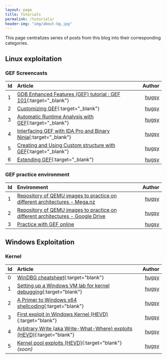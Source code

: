 ```yaml
---
layout: page
title: Tutorials
permalink: /tutorials/
header-img: "img/about-bg.jpg"
---
```


This page centralizes series of posts from this blog into their corresponding categories.


## Linux exploitation ##

### GEF Screencasts ###

| Id   | Article                                                                                                         |                  Author |
| :--- | :-------------------------------------------------------------------------------------------------------------- | ----------------------: |
| 1    | [GDB Enhanced Features (GEF) tutorial : GEF 101](https://www.youtube.com/watch?v=KWG7prhH-ks){:target="_blank"} | [hugsy](/authors/hugsy) |
| 2    | [Customizing GEF](https://www.youtube.com/watch?v=Pnv-FeWu4DE){:target="_blank"}                                | [hugsy](/authors/hugsy) |
| 3    | [Automatic Runtime Analysis with GEF](https://www.youtube.com/watch?v=DoGPfi9zs6M){:target="_blank"}            | [hugsy](/authors/hugsy) |
| 4    | [Interfacing GEF with IDA Pro and Binary Ninja](https://www.youtube.com/watch?v=QJKmcZumWyA){:target="_blank"}  | [hugsy](/authors/hugsy) |
| 5    | [Creating and Using Custom structure with GEF](https://www.youtube.com/watch?v=pid2aW7Bt_w){:target="_blank"}   | [hugsy](/authors/hugsy) |
| 6    | [Extending GEF](https://www.youtube.com/watch?v=QsBn1nIOnWk){:target="_blank"}                                  | [hugsy](/authors/hugsy) |

### GEF practice environment  ###

| Id   | Environment                                                                                                                                                             |                  Author |
| :--- | :---------------------------------------------------------------------------------------------------------------------------------------------------------------------- | ----------------------: |
| 1    | [Repository of QEMU images to practice on different architectures - Mega.nz](https://mega.nz/#F!oMoVzQaJ!iS73iiQQ3t_6HuE-XpnyaA)                                        | [hugsy](/authors/hugsy) |
| 2    | [Repository of QEMU images to practice on different architectures - Google Drive](https://drive.google.com/drive/folders/107uMlL_DS8yD2TS_0yrHXBDnLOj44a8P?usp=sharing) | [hugsy](/authors/hugsy) |
| 3    | [Practice with GEF online](https://demo.gef.blah.cat)                                                                                                                   | [hugsy](/authors/hugsy) |


## Windows Exploitation  ##

### Kernel ###

| Id   | Article                                                                                                                                 |                  Author |
| :--- | :-------------------------------------------------------------------------------------------------------------------------------------- | ----------------------: |
| 0    | [WinDBG cheatsheet](https://github.com/hugsy/defcon_27_windbg_workshop/blob/master/windbg_cheatsheet.md){:target="blank"}               | [hugsy](/authors/hugsy) |
| 1    | [Setting up a Windows VM lab for kernel debugging](/2017/08/07/setting-up-a-windows-vm-lab-for-kernel-debugging){:target="blank"}       | [hugsy](/authors/hugsy) |
| 2    | [A Primer to Windows x64 shellcoding](/2017/08/14/a-primer-to-windows-x64-shellcoding){:target="blank"}                                 | [hugsy](/authors/hugsy) |
| 3    | [First exploit in Windows Kernel (HEVD)](/2017/08/18/first-exploit-in-windows-kernel-hevd){:target="blank"}                             | [hugsy](/authors/hugsy) |
| 4    | [Arbitrary Write (aka Write-What-Where) exploits (HEVD)](/2017/08/31/arbitrary-write-primitive-in-windows-kernel-hevd){:target="blank"} | [hugsy](/authors/hugsy) |
| 5    | [Kernel pool exploits (HEVD)](#){:target="blank"}    _(soon)_                                                                           | [hugsy](/authors/hugsy) |


